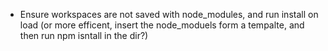- Ensure workspaces are not saved with node_modules, and run install on load (or more efficent, insert the node_moduels form a tempalte, and then run npm isntall in the dir?)
